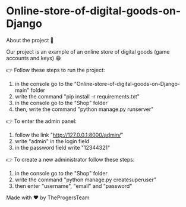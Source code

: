 # Online-store-of-digital-goods-on-Django

About the project 👾

Our project is an example of an online store of digital goods (game accounts and keys) 😁

👉 Follow these steps to run the project:

1) in the console go to the "Online-store-of-digital-goods-on-Django-main" folder
2) write the command "pip install -r requirements.txt"
3) in the console go to the "Shop" folder
4) then, write the command "python manage.py runserver"

👉 To enter the admin panel:

1) follow the link "http://127.0.0.1:8000/admin/"
2) write "admin" in the login field
3) in the password field write "12344321"

👉 To create a new administrator follow these steps:

1) in the console go to the "Shop" folder
2) write the command "python manage.py createsuperuser"
3) then enter "username", "email" and "password"

Made with ❤️ by TheProgersTeam
